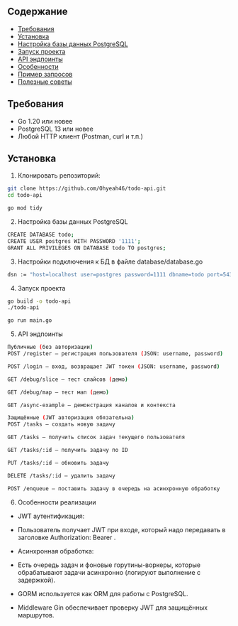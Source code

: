 ## Содержание

- [Требования](#требования)
- [Установка](#установка)
- [Настройка базы данных PostgreSQL](#настройка-базы-данных-postgresql)
- [Запуск проекта](#запуск-проекта)
- [API эндпоинты](#api-эндпоинты)
- [Особенности](#особенности)
- [Пример запросов](#пример-запросов)
- [Полезные советы](#полезные-советы) 

## Требования

- Go 1.20 или новее
- PostgreSQL 13 или новее
- Любой HTTP клиент (Postman, curl и т.п.)
## Установка

1. Клонировать репозиторий:
```bash
git clone https://github.com/Ohyeah46/todo-api.git
cd todo-api

go mod tidy
```

2. Настройка базы данных PostgreSQL
```bash
CREATE DATABASE todo;
CREATE USER postgres WITH PASSWORD '1111';
GRANT ALL PRIVILEGES ON DATABASE todo TO postgres;
```
3. Настройки подключения к БД в файле database/database.go
```bash
dsn := "host=localhost user=postgres password=1111 dbname=todo port=5432 sslmode=disable"
```
4. Запуск проекта
```bash 
go build -o todo-api
./todo-api

go run main.go
```

5. API эндпоинты
```bash
Публичные (без авторизации)
POST /register — регистрация пользователя (JSON: username, password)

POST /login — вход, возвращает JWT токен (JSON: username, password)

GET /debug/slice — тест слайсов (демо)

GET /debug/map — тест мап (демо)

GET /async-example — демонстрация каналов и контекста

Защищённые (JWT авторизация обязательна)
POST /tasks — создать новую задачу

GET /tasks — получить список задач текущего пользователя

GET /tasks/:id — получить задачу по ID

PUT /tasks/:id — обновить задачу

DELETE /tasks/:id — удалить задачу

POST /enqueue — поставить задачу в очередь на асинхронную обработку
```
6. Особенности реализации

- JWT аутентификация:
- Пользователь получает JWT при входе, который надо передавать в заголовке Authorization: Bearer <token>.

- Асинхронная обработка:
- Есть очередь задач и фоновые горутины-воркеры, которые обрабатывают задачи асинхронно (логируют выполнение с задержкой).

- GORM используется как ORM для работы с PostgreSQL.

- Middleware Gin обеспечивает проверку JWT для защищённых маршрутов.